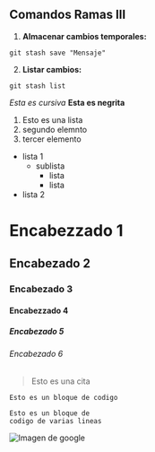 ## Comandos Ramas III

1. **Almacenar cambios temporales:**

`git stash save "Mensaje"`

2. **Listar cambios:**

`git stash list`





*Esta es cursiva* 
**Esta es negrita**
1. Esto es una lista
2. segundo elemnto
3. tercer elemento
* lista 1
  * sublista
    * lista
    * lista
* lista 2
# Encabezzado 1
## Encabezado 2
### Encabezado 3
#### Encabezzado 4
##### Encabezado 5
###### Encabezado 6
> Esto es una cita

`Esto es un bloque de codigo`

~~~
Esto es un bloque de
codigo de varias lineas
~~~

![Imagen de google](http://www.colemancbx.com/wp-content/uploads/2015/09/Logo-Google.jpg)
